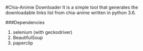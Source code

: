#Chia-Animie Downloader
It is a simple tool that generates the downloadable links list from chia-anime written in python 3.6.
 

###Dependencies
1. selenium (with geckodriver)
2. BeautifulSoup
3. paperclip
